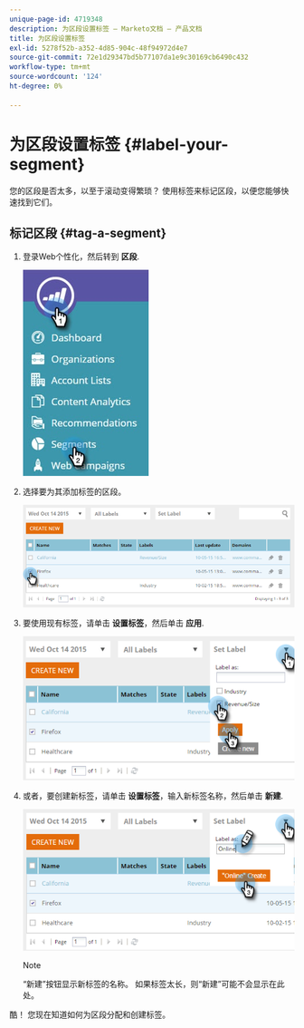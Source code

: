 ```yaml
---
unique-page-id: 4719348
description: 为区段设置标签 — Marketo文档 — 产品文档
title: 为区段设置标签
exl-id: 5278f52b-a352-4d85-904c-48f94972d4e7
source-git-commit: 72e1d29347bd5b77107da1e9c30169cb6490c432
workflow-type: tm+mt
source-wordcount: '124'
ht-degree: 0%

---
```


# 为区段设置标签 {#label-your-segment}

您的区段是否太多，以至于滚动变得繁琐？ 使用标签来标记区段，以便您能够快速找到它们。

## 标记区段 {#tag-a-segment}

1. 登录Web个性化，然后转到 **区段**.

   ![](assets/new-dropdown-segments-hand.jpg)

1. 选择要为其添加标签的区段。

   ![](assets/image2015-10-14-15-3a26-3a28.png)

1. 要使用现有标签，请单击 **设置标签**，然后单击 **应用**.

   ![](assets/image2015-10-14-15-3a34-3a42.png)

1. 或者，要创建新标签，请单击 **设置标签**，输入新标签名称，然后单击 **新建**.

   ![](assets/image2015-10-14-15-3a38-3a30.png)

   >[!NOTE]
   >
   >“新建”按钮显示新标签的名称。 如果标签太长，则“新建”可能不会显示在此处。

酷！ 您现在知道如何为区段分配和创建标签。
